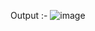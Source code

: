 Output :-
![image](https://github.com/user-attachments/assets/f1e28b96-ca24-41a0-b4b2-3821be8e5515)

